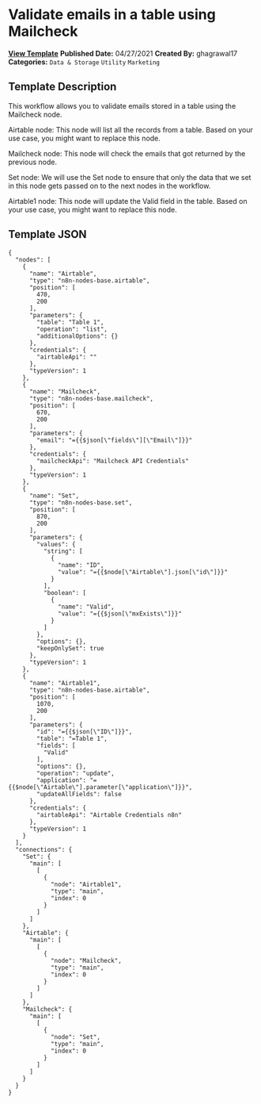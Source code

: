 # Validate emails in a table using Mailcheck

**[View Template](https://n8n.io/workflows/1055-/)**  **Published Date:** 04/27/2021  **Created By:** ghagrawal17  **Categories:** `Data & Storage` `Utility` `Marketing`  

## Template Description

This workflow allows you to validate emails stored in a table using the Mailcheck node.



Airtable node: This node will list all the records from a table. Based on your use case, you might want to replace this node.

Mailcheck node: This node will check the emails that got returned by the previous node.

Set node: We will use the Set node to ensure that only the data that we set in this node gets passed on to the next nodes in the workflow.

Airtable1 node: This node will update the Valid field in the table. Based on your use case, you might want to replace this node.

## Template JSON

```
{
  "nodes": [
    {
      "name": "Airtable",
      "type": "n8n-nodes-base.airtable",
      "position": [
        470,
        200
      ],
      "parameters": {
        "table": "Table 1",
        "operation": "list",
        "additionalOptions": {}
      },
      "credentials": {
        "airtableApi": ""
      },
      "typeVersion": 1
    },
    {
      "name": "Mailcheck",
      "type": "n8n-nodes-base.mailcheck",
      "position": [
        670,
        200
      ],
      "parameters": {
        "email": "={{$json[\"fields\"][\"Email\"]}}"
      },
      "credentials": {
        "mailcheckApi": "Mailcheck API Credentials"
      },
      "typeVersion": 1
    },
    {
      "name": "Set",
      "type": "n8n-nodes-base.set",
      "position": [
        870,
        200
      ],
      "parameters": {
        "values": {
          "string": [
            {
              "name": "ID",
              "value": "={{$node[\"Airtable\"].json[\"id\"]}}"
            }
          ],
          "boolean": [
            {
              "name": "Valid",
              "value": "={{$json[\"mxExists\"]}}"
            }
          ]
        },
        "options": {},
        "keepOnlySet": true
      },
      "typeVersion": 1
    },
    {
      "name": "Airtable1",
      "type": "n8n-nodes-base.airtable",
      "position": [
        1070,
        200
      ],
      "parameters": {
        "id": "={{$json[\"ID\"]}}",
        "table": "=Table 1",
        "fields": [
          "Valid"
        ],
        "options": {},
        "operation": "update",
        "application": "={{$node[\"Airtable\"].parameter[\"application\"]}}",
        "updateAllFields": false
      },
      "credentials": {
        "airtableApi": "Airtable Credentials n8n"
      },
      "typeVersion": 1
    }
  ],
  "connections": {
    "Set": {
      "main": [
        [
          {
            "node": "Airtable1",
            "type": "main",
            "index": 0
          }
        ]
      ]
    },
    "Airtable": {
      "main": [
        [
          {
            "node": "Mailcheck",
            "type": "main",
            "index": 0
          }
        ]
      ]
    },
    "Mailcheck": {
      "main": [
        [
          {
            "node": "Set",
            "type": "main",
            "index": 0
          }
        ]
      ]
    }
  }
}
```
